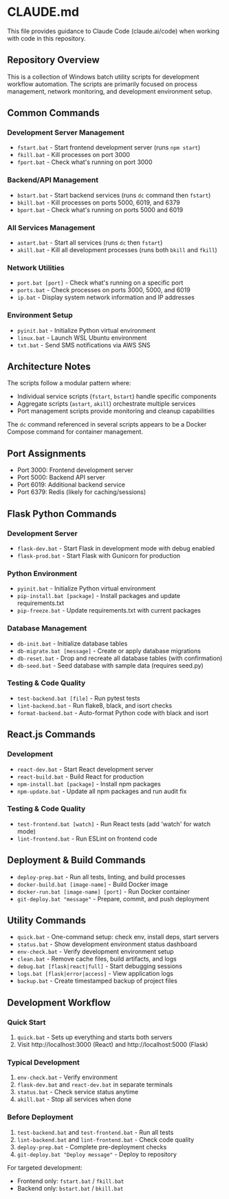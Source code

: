 # CLAUDE.md

This file provides guidance to Claude Code (claude.ai/code) when working with code in this repository.

## Repository Overview

This is a collection of Windows batch utility scripts for development workflow automation. The scripts are primarily focused on process management, network monitoring, and development environment setup.

## Common Commands

### Development Server Management
- `fstart.bat` - Start frontend development server (runs `npm start`)
- `fkill.bat` - Kill processes on port 3000
- `fport.bat` - Check what's running on port 3000

### Backend/API Management  
- `bstart.bat` - Start backend services (runs `dc` command then `fstart`)
- `bkill.bat` - Kill processes on ports 5000, 6019, and 6379
- `bport.bat` - Check what's running on ports 5000 and 6019

### All Services Management
- `astart.bat` - Start all services (runs `dc` then `fstart`)
- `akill.bat` - Kill all development processes (runs both `bkill` and `fkill`)

### Network Utilities
- `port.bat [port]` - Check what's running on a specific port
- `ports.bat` - Check processes on ports 3000, 5000, and 6019
- `ip.bat` - Display system network information and IP addresses

### Environment Setup
- `pyinit.bat` - Initialize Python virtual environment
- `linux.bat` - Launch WSL Ubuntu environment
- `txt.bat` - Send SMS notifications via AWS SNS

## Architecture Notes

The scripts follow a modular pattern where:
- Individual service scripts (`fstart`, `bstart`) handle specific components
- Aggregate scripts (`astart`, `akill`) orchestrate multiple services
- Port management scripts provide monitoring and cleanup capabilities

The `dc` command referenced in several scripts appears to be a Docker Compose command for container management.

## Port Assignments
- Port 3000: Frontend development server
- Port 5000: Backend API server  
- Port 6019: Additional backend service
- Port 6379: Redis (likely for caching/sessions)

## Flask Python Commands

### Development Server
- `flask-dev.bat` - Start Flask in development mode with debug enabled
- `flask-prod.bat` - Start Flask with Gunicorn for production

### Python Environment
- `pyinit.bat` - Initialize Python virtual environment
- `pip-install.bat [package]` - Install packages and update requirements.txt
- `pip-freeze.bat` - Update requirements.txt with current packages

### Database Management
- `db-init.bat` - Initialize database tables
- `db-migrate.bat [message]` - Create or apply database migrations
- `db-reset.bat` - Drop and recreate all database tables (with confirmation)
- `db-seed.bat` - Seed database with sample data (requires seed.py)

### Testing & Code Quality
- `test-backend.bat [file]` - Run pytest tests
- `lint-backend.bat` - Run flake8, black, and isort checks
- `format-backend.bat` - Auto-format Python code with black and isort

## React.js Commands

### Development
- `react-dev.bat` - Start React development server
- `react-build.bat` - Build React for production
- `npm-install.bat [package]` - Install npm packages
- `npm-update.bat` - Update all npm packages and run audit fix

### Testing & Code Quality  
- `test-frontend.bat [watch]` - Run React tests (add 'watch' for watch mode)
- `lint-frontend.bat` - Run ESLint on frontend code

## Deployment & Build Commands

- `deploy-prep.bat` - Run all tests, linting, and build processes
- `docker-build.bat [image-name]` - Build Docker image
- `docker-run.bat [image-name] [port]` - Run Docker container
- `git-deploy.bat "message"` - Prepare, commit, and push deployment

## Utility Commands

- `quick.bat` - One-command setup: check env, install deps, start servers
- `status.bat` - Show development environment status dashboard
- `env-check.bat` - Verify development environment setup
- `clean.bat` - Remove cache files, build artifacts, and logs
- `debug.bat [flask|react|full]` - Start debugging sessions
- `logs.bat [flask|error|access]` - View application logs
- `backup.bat` - Create timestamped backup of project files

## Development Workflow

### Quick Start
1. `quick.bat` - Sets up everything and starts both servers
2. Visit http://localhost:3000 (React) and http://localhost:5000 (Flask)

### Typical Development
1. `env-check.bat` - Verify environment
2. `flask-dev.bat` and `react-dev.bat` in separate terminals
3. `status.bat` - Check service status anytime
4. `akill.bat` - Stop all services when done

### Before Deployment
1. `test-backend.bat` and `test-frontend.bat` - Run all tests
2. `lint-backend.bat` and `lint-frontend.bat` - Check code quality
3. `deploy-prep.bat` - Complete pre-deployment checks
4. `git-deploy.bat "Deploy message"` - Deploy to repository

For targeted development:
- Frontend only: `fstart.bat` / `fkill.bat`
- Backend only: `bstart.bat` / `bkill.bat`